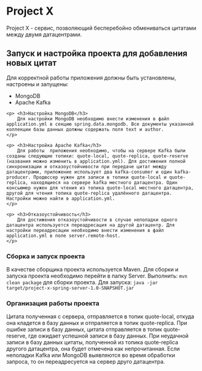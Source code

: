 <h1>Project X</h1>

<p> Project X - сервис, позволяющий бесперебойно обмениваться цитатами между двумя датацентрами.</p>
<h2> Запуск и настройка проекта для добавления новых цитат</h2>
<p>
	Для корректной работы приложения должны быть установлены, настроены и запущены:
	<ul>
		<li> MongoDB </li>
		<li> Apache Kafka</li>
	</ul>

	<p> <h3>Настройка MongoDB</h3>
		Для настройки MongoDB необходимо внести изменения в файл application.yml в секцию spring.data.mongodb. Все документы указанной коллекции базы данных должны содержать поля text и author.
	</p>

	<p> <h3>Настройка Apache Kafka</h3>
		Для работы  приложения необходимо, чтобы на сервере Kafka были созданы следующие топики: quote-local, quote-replica, quote-reserve (названия можно изменить в application.yml). Для достижения полной синхронизации и отказоустойчивости при передаче цитат между датацентрами, приложение использует два kafka-consumer и один kafka-producer. Продюссер нужен для записи в топики quote-local и quote-replica, находящиеся на сервере kafka местного датацентра. Один консьюмер нужен для чтения из топика quote-local местного датацентра, другой для чтения топика quote-replica удалённого датацентра. Настройки можно найти в application.yml.
	</p>

	<p> <h3>Отказоустойчивость</h3>
		Для достижения отказоустойчивости в случае неполадки одного датацентра используется переадресация на другой датацентр. Для настройки переадресации необходимо внести изменения в файл application.yml в поле server.remote-host.
	</p>

</p>
<p>
	<h3> Сборка и запуск проекта</h3>
	В качестве сборщика проекта используется Maven. Для сборки и запуска проекта необходимо перейти в папку Server. Выполнить: <code lang="bash">mvn clean package</code> для сборки проекта. Для запуска: <code lang="bash">java -jar target/project-x-spring-server-1.0-SNAPSHOT.jar</code>

</p>

<p><h3>Организация работы проекта</h3>
		Цитата полученная с сервера, отправляется в топик quote-local, откуда она кладется в базу данных и отпраляется в топик quote-replica. 
		При ошибке записи в базу данных, цитата отправляется в топик quote-reserve, где ожидает успешной записи в базу данных. При неудачной записи в базу данных цитаты, полученной из топика quote-replica другого датацентра, она будет отмечена как непрочитанная.
		Если неполадки Kafka или MongoDB выявляются во время обработки запроса, то он переадресуется на сервер друго датацентра. 
</p>

